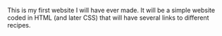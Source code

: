This is my first website I will have ever made. It will be a simple
website coded in HTML (and later CSS) that will have several links to
different recipes.
